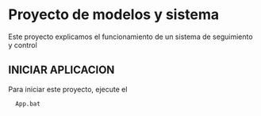 
# Proyecto de modelos y sistema

Este proyecto explicamos el funcionamiento de un sistema de seguimiento y control

## INICIAR APLICACION

Para iniciar este proyecto, ejecute el

```bash
  App.bat
```
